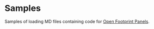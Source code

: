 # Samples

Samples of loading MD files containing code for [Open Footprint Panels](/OpenFootprint/).